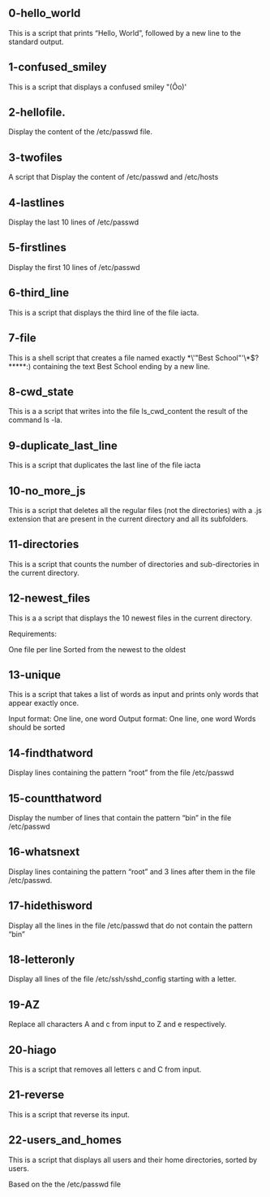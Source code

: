 ## 0-hello_world
This is  a script that prints “Hello, World”, followed by a new line to the standard output.

## 1-confused_smiley
This is a script that displays a confused smiley "(Ôo)'

## 2-hellofile.
Display the content of the /etc/passwd file.

## 3-twofiles

A script that Display the content of /etc/passwd and /etc/hosts

## 4-lastlines
Display the last 10 lines of /etc/passwd

## 5-firstlines
Display the first 10 lines of /etc/passwd

## 6-third_line
This is a script that displays the third line of the file iacta.

## 7-file
This is a shell script that creates a file named exactly \*\\'"Best School"\'\\*$\?\*\*\*\*\*:) containing the text Best School ending by a new line.

## 8-cwd_state
This is a a script that writes into the file ls_cwd_content the result of the command ls -la.

## 9-duplicate_last_line
This is a script that duplicates the last line of the file iacta

## 10-no_more_js
This is a script that deletes all the regular files (not the directories) with a .js extension that are present in the current directory and all its subfolders.

## 11-directories
This is a script that counts the number of directories and sub-directories in the current directory.

## 12-newest_files
This is a a script that displays the 10 newest files in the current directory.

Requirements:

One file per line
Sorted from the newest to the oldest

## 13-unique
This is a script that takes a list of words as input and prints only words that appear exactly once.

Input format: One line, one word
Output format: One line, one word
Words should be sorted

## 14-findthatword
Display lines containing the pattern “root” from the file /etc/passwd

## 15-countthatword
Display the number of lines that contain the pattern “bin” in the file /etc/passwd

## 16-whatsnext
Display lines containing the pattern “root” and 3 lines after them in the file /etc/passwd.

## 17-hidethisword
Display all the lines in the file /etc/passwd that do not contain the pattern “bin”

## 18-letteronly
Display all lines of the file /etc/ssh/sshd_config starting with a letter.

## 19-AZ
Replace all characters A and c from input to Z and e respectively.

## 20-hiago
This is a script that removes all letters c and C from input.

## 21-reverse
This is a script that reverse its input.

## 22-users_and_homes
This is a script that displays all users and their home directories, sorted by users.

Based on the the /etc/passwd file
